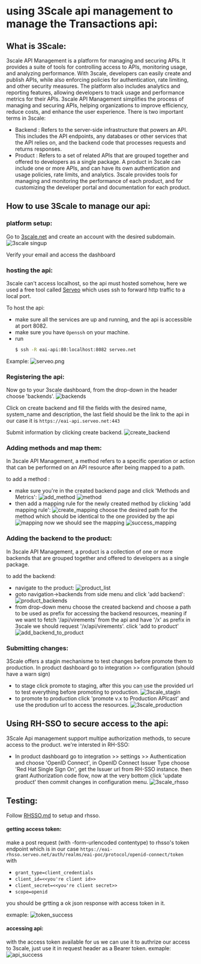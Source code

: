 # using 3Scale api management to manage the Transactions api:

## What is 3Scale:

3scale API Management is a platform for managing and securing APIs. It provides a suite of tools for controlling access to APIs, monitoring usage, and analyzing performance. With 3scale, developers can easily create and publish APIs, while also enforcing policies for authentication, rate limiting, and other security measures. The platform also includes analytics and reporting features, allowing developers to track usage and performance metrics for their APIs. 3scale API Management simplifies the process of managing and securing APIs, helping organizations to improve efficiency, reduce costs, and enhance the user experience.
There is two important terms in 3scale:
- Backend : Refers to the server-side infrastructure that powers an API. This includes the API endpoints, any databases or other services that the API relies on, and the backend code that processes requests and returns responses.
- Product : Refers to a set of related APIs that are grouped together and offered to developers as a single package. A product in 3scale can include one or more APIs, and can have its own authentication and usage policies, rate limits, and analytics. 3scale provides tools for managing and monitoring the performance of each product, and for customizing the developer portal and documentation for each product.

## How to use 3Scale to manage our api:

### platform setup:

  Go to [3scale.net](https://www.3scale.net/signup) and create an account with the desired subdomain.
  ![3scale singup](https://iou4.github.io/hosted_assets/images/3scale_singup.png)

  Verify your email and access the dashboard

### hosting the api:

3scale can't access localhost, so the api must hosted somehow, here we used a free tool called [Serveo](http://serveo.net/) which uses ssh to forward http traffic to a local port.

To host the api:
  - make sure all the services are up and running, and the api is accessible at port 8082.
  - make sure you have `Openssh` on your machine.
  - run
    ```bash
    $ ssh -R eai-api:80:localhost:8082 serveo.net
    ```

  Example: ![serveo.png](https://iou4.github.io/hosted_assets/images/serveo.png)


### Registering the api:

Now go to your 3scale dashboard, from the drop-down in the header choose 'backends'.
![backends](https://iou4.github.io/hosted_assets/images/backends.png)

Click on create backend and fill the fields with the desired name, system_name and description, the last field should be the link to the api in our case it is `https://eai-api.serveo.net:443`

Submit information by clicking create backend.
  ![create_backend](https://iou4.github.io/hosted_assets/images/create_backend.png)

### Adding methods and map them:

In 3scale API Management, a method refers to a specific operation or action that can be performed on an API resource after being mapped to a path.

to add a method :
  - make sure you're in the created backend page and click 'Methods and Metrics':
  ![add_method](https://iou4.github.io/hosted_assets/images/add_method.png)
  ![method](https://iou4.github.io/hosted_assets/images/method.png)
  - then add a mapping rule for the newly created method by clicking 'add mapping rule':
  ![create_mapping](https://iou4.github.io/hosted_assets/images/create_mapping.png)
  choose the desired path for the method which should be identical to the one provided by the api
  ![mapping](https://iou4.github.io/hosted_assets/images/mapping.png)
  now we should see the mapping
  ![success_mapping](https://iou4.github.io/hosted_assets/images/mapping_list.png)

### Adding the backend to the product:

In 3scale API Management, a product is a collection of one or more backends that are grouped together and offered to developers as a single package.

to add the backend:
  - navigate to the product:
  ![product_list](https://iou4.github.io/hosted_assets/images/product_list.png)
  - goto navigation->backends from side menu and click 'add backend':
  ![product_backends](https://iou4.github.io/hosted_assets/images/product_backens.png)
  - from drop-down menu choose the created backend and choose a path to be used as prefix for accessing the backend resources, meaning if we want to fetch '/api/virements' from the api and have '/x' as prefix in 3scale  we should request '/x/api/virements'. click 'add to product'
  ![add_backend_to_product](https://iou4.github.io/hosted_assets/images/add_product_backend.png)


### Submitting changes:

3Scale offers a stagin mechanisme to test changes before promote them to production.
In product dashboard go to integration >> configuration (should have a warn sign)
  - to stage click promote to staging, after this you can use the provided url to test everything before promoting to production.
  ![3scale_stagin](https://iou4.github.io/hosted_assets/images/3scale_stagin.png)
  - to promote to production click 'promote v.x to Production APIcast' and use the prodution url to access the resources.
  ![3scale_production](https://iou4.github.io/hosted_assets/images/3scale_production.png)

## Using RH-SSO to secure access to the api:
3Scale Api management support multipe authorization methods, to secure access to the product. we're intersted in RH-SSO:
 - In product dashboard go to integration >> settings >> Authentication and choose 'OpenID Connect', in OpenID Connect Issuer Type choose 'Red Hat Single Sign On',
 get the Issuer url from RH-SSO instance. then grant Authorization code flow, now at the very bottom click 'update product' then commit changes in configuration menu.
 ![3scale_rhsso](https://iou4.github.io/hosted_assets/images/3scale_rhsso.png)

## Testing:

Follow [RHSSO.md]() to setup and rhsso.
#### getting access token:

make a post request (with -form-urlencoded contentype) to rhsso's token endpoint which is in our case `https://eai-rhsso.serveo.net/auth/realms/eai-poc/protocol/openid-connect/token` with
- `grant_type=client_credentials`
- `client_id=<<you're client id>>`
- `client_secret=<<you're client secret>>`
- `scope=openid`

you should be grtting a ok json response with access token in it.

exmaple:
![token_success](https://iou4.github.io/hosted_assets/images/success_token.png)

#### accessing api:

with the access token available for us we can use it to authrize our access to 3scale, just use it in request header as a Bearer token.
exmaple:
![api_success](https://iou4.github.io/hosted_assets/images/success_api.png)

